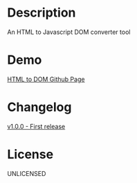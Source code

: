 # Description
An HTML to Javascript DOM converter tool

# Demo
[HTML to DOM Github Page](https://damian96.github.io/html-to-dom/)

# Changelog
[v1.0.0 - First release](https://github.com/Damian96/html-to-dom/releases/tag/v1.0.0)

# License
UNLICENSED